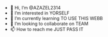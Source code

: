 - 👋 Hi, I’m @AZAZEL2314
- 👀 I’m interested in YORSELF
- 🌱 I’m currently learning TO USE THIS WEBB
- 💞️ I’m looking to collaborate on TEAM
- 📫 How to reach me JUST PASS IT

<!---
AZAZEL2314/AZAZEL2314 is a ✨ special ✨ repository because its `README.md` (this file) appears on your GitHub profile.
You can click the Preview link to take a look at your changes.
--->
